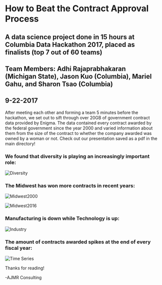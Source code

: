 # How to Beat the Contract Approval Process

## A data science project done in 15 hours at Columbia Data Hackathon 2017, placed as finalists (top 7 out of 60 teams)

## Team Members: Adhi Rajaprabhakaran (Michigan State), Jason Kuo (Columbia), Mariel Gahu, and Sharon Tsao (Columbia)

## 9-22-2017

After meeting each other and forming a team 5 minutes before the hackathon, we set out to sift through over 20GB of government contract data provided by Enigma. The data contained every contract awarded by the federal government since the year 2000 and varied information about them from the size of the contract to whether the company awarded was owned by a woman or not. Check out our presentation saved as a pdf in the main directory!

### We found that diversity is playing an increasingly important role:

![Diversity](https://i.imgur.com/TBt9cMm.png)

### The Midwest has won more contracts in recent years:

![Midwest2000](https://i.imgur.com/Dq6z5Ml.png)

![Midwest2016](https://i.imgur.com/iJ2lxi0.png)

### Manufacturing is down while Technology is up:

![Industry](https://i.imgur.com/B2ovraw.png)

### The amount of contracts awarded spikes at the end of every fiscal year:

![Time Series](https://i.imgur.com/dp9A5wu.png)

Thanks for reading!

-AJMR Consulting